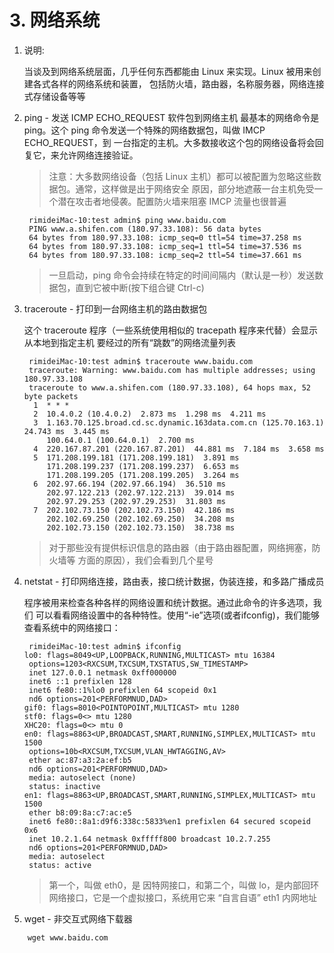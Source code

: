 # 3. 网络系统

1. 说明:

   当谈及到网络系统层面，几乎任何东西都能由 Linux 来实现。Linux 被用来创建各式各样的网络系统和装置， 包括防火墙，路由器，名称服务器，网络连接式存储设备等等

2. ping - 发送 ICMP ECHO\_REQUEST 软件包到网络主机 最基本的网络命令是 ping。这个 ping 命令发送一个特殊的网络数据包，叫做 IMCP ECHO\_REQUEST，到 一台指定的主机。大多数接收这个包的网络设备将会回复它，来允许网络连接验证。

   > 注意：大多数网络设备（包括 Linux 主机）都可以被配置为忽略这些数据包。通常，这样做是出于网络安全 原因，部分地遮蔽一台主机免受一个潜在攻击者地侵袭。配置防火墙来阻塞 IMCP 流量也很普遍

   ```text
    rimideiMac-10:test admin$ ping www.baidu.com
    PING www.a.shifen.com (180.97.33.108): 56 data bytes
    64 bytes from 180.97.33.108: icmp_seq=0 ttl=54 time=37.258 ms
    64 bytes from 180.97.33.108: icmp_seq=1 ttl=54 time=37.536 ms
    64 bytes from 180.97.33.108: icmp_seq=2 ttl=54 time=37.661 ms
   ```

   > 一旦启动，ping 命令会持续在特定的时间间隔内（默认是一秒）发送数据包，直到它被中断\(按下组合键 Ctrl-c\)

3. traceroute - 打印到一台网络主机的路由数据包

   这个 traceroute 程序（一些系统使用相似的 tracepath 程序来代替）会显示从本地到指定主机 要经过的所有“跳数”的网络流量列表

   ```text
    rimideiMac-10:test admin$ traceroute www.baidu.com
    traceroute: Warning: www.baidu.com has multiple addresses; using 180.97.33.108
    traceroute to www.a.shifen.com (180.97.33.108), 64 hops max, 52 byte packets
     1  * * *
     2  10.4.0.2 (10.4.0.2)  2.873 ms  1.298 ms  4.211 ms
     3  1.163.70.125.broad.cd.sc.dynamic.163data.com.cn (125.70.163.1)  24.743 ms  3.445 ms
        100.64.0.1 (100.64.0.1)  2.700 ms
     4  220.167.87.201 (220.167.87.201)  44.881 ms  7.184 ms  3.658 ms
     5  171.208.199.181 (171.208.199.181)  3.891 ms
        171.208.199.237 (171.208.199.237)  6.653 ms
        171.208.199.205 (171.208.199.205)  3.264 ms
     6  202.97.66.194 (202.97.66.194)  36.510 ms
        202.97.122.213 (202.97.122.213)  39.014 ms
        202.97.29.253 (202.97.29.253)  31.803 ms
     7  202.102.73.150 (202.102.73.150)  42.186 ms
        202.102.69.250 (202.102.69.250)  34.208 ms
        202.102.73.150 (202.102.73.150)  38.738 ms
   ```

   > 对于那些没有提供标识信息的路由器（由于路由器配置，网络拥塞，防火墙等 方面的原因），我们会看到几个星号

4. netstat - 打印网络连接，路由表，接口统计数据，伪装连接，和多路广播成员

   程序被用来检查各种各样的网络设置和统计数据。通过此命令的许多选项，我们 可以看看网络设置中的各种特性。使用“-ie”选项\(或者ifconfig\)，我们能够查看系统中的网络接口：

   ```text
    rimideiMac-10:test admin$ ifconfig 
   lo0: flags=8049<UP,LOOPBACK,RUNNING,MULTICAST> mtu 16384
    options=1203<RXCSUM,TXCSUM,TXSTATUS,SW_TIMESTAMP>
    inet 127.0.0.1 netmask 0xff000000 
    inet6 ::1 prefixlen 128 
    inet6 fe80::1%lo0 prefixlen 64 scopeid 0x1 
    nd6 options=201<PERFORMNUD,DAD>
   gif0: flags=8010<POINTOPOINT,MULTICAST> mtu 1280
   stf0: flags=0<> mtu 1280
   XHC20: flags=0<> mtu 0
   en0: flags=8863<UP,BROADCAST,SMART,RUNNING,SIMPLEX,MULTICAST> mtu 1500
    options=10b<RXCSUM,TXCSUM,VLAN_HWTAGGING,AV>
    ether ac:87:a3:2a:ef:b5 
    nd6 options=201<PERFORMNUD,DAD>
    media: autoselect (none)
    status: inactive
   en1: flags=8863<UP,BROADCAST,SMART,RUNNING,SIMPLEX,MULTICAST> mtu 1500
    ether b8:09:8a:c7:ac:e5 
    inet6 fe80::8a1:d9f6:338c:5833%en1 prefixlen 64 secured scopeid 0x6 
    inet 10.2.1.64 netmask 0xfffff800 broadcast 10.2.7.255
    nd6 options=201<PERFORMNUD,DAD>
    media: autoselect
    status: active
   ```

   > 第一个，叫做 eth0，是 因特网接口，和第二个，叫做 lo，是内部回环网络接口，它是一个虚拟接口，系统用它来 “自言自语” eth1 内网地址

5. wget - 非交互式网络下载器

```text
    wget www.baidu.com
```

